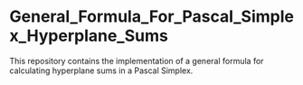 # General_Formula_For_Pascal_Simplex_Hyperplane_Sums
This repository contains the implementation of a general formula for calculating hyperplane sums in a Pascal Simplex. 
